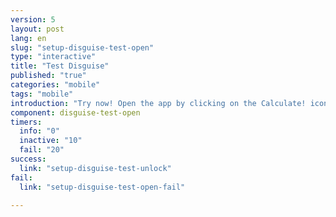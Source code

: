 ```yaml
---
version: 5
layout: post
lang: en
slug: "setup-disguise-test-open"
type: "interactive"
title: "Test Disguise"
published: "true"
categories: "mobile"
tags: "mobile"
introduction: "Try now! Open the app by clicking on the Calculate! icon."
component: disguise-test-open
timers:
  info: "0"
  inactive: "10"
  fail: "20"
success: 
  link: "setup-disguise-test-unlock"
fail: 
  link: "setup-disguise-test-open-fail"

---
```

